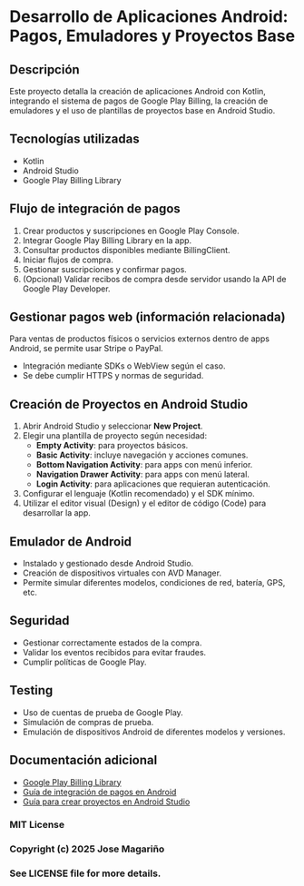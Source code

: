 # Desarrollo de Aplicaciones Android: Pagos, Emuladores y Proyectos Base

## Descripción
Este proyecto detalla la creación de aplicaciones Android con Kotlin, integrando el sistema de pagos de Google Play Billing, la creación de emuladores y el uso de plantillas de proyectos base en Android Studio.

## Tecnologías utilizadas
- Kotlin
- Android Studio
- Google Play Billing Library

## Flujo de integración de pagos
1. Crear productos y suscripciones en Google Play Console.
2. Integrar Google Play Billing Library en la app.
3. Consultar productos disponibles mediante BillingClient.
4. Iniciar flujos de compra.
5. Gestionar suscripciones y confirmar pagos.
6. (Opcional) Validar recibos de compra desde servidor usando la API de Google Play Developer.

## Gestionar pagos web (información relacionada)
Para ventas de productos físicos o servicios externos dentro de apps Android, se permite usar Stripe o PayPal.
- Integración mediante SDKs o WebView según el caso.
- Se debe cumplir HTTPS y normas de seguridad.

## Creación de Proyectos en Android Studio
1. Abrir Android Studio y seleccionar **New Project**.
2. Elegir una plantilla de proyecto según necesidad:
   - **Empty Activity**: para proyectos básicos.
   - **Basic Activity**: incluye navegación y acciones comunes.
   - **Bottom Navigation Activity**: para apps con menú inferior.
   - **Navigation Drawer Activity**: para apps con menú lateral.
   - **Login Activity**: para aplicaciones que requieran autenticación.
3. Configurar el lenguaje (Kotlin recomendado) y el SDK mínimo.
4. Utilizar el editor visual (Design) y el editor de código (Code) para desarrollar la app.

## Emulador de Android
- Instalado y gestionado desde Android Studio.
- Creación de dispositivos virtuales con AVD Manager.
- Permite simular diferentes modelos, condiciones de red, batería, GPS, etc.

## Seguridad
- Gestionar correctamente estados de la compra.
- Validar los eventos recibidos para evitar fraudes.
- Cumplir políticas de Google Play.

## Testing
- Uso de cuentas de prueba de Google Play.
- Simulación de compras de prueba.
- Emulación de dispositivos Android de diferentes modelos y versiones.

## Documentación adicional
- [Google Play Billing Library](https://developer.android.com/google/play/billing)
- [Guía de integración de pagos en Android](https://developer.android.com/google/play/billing/integrate)
- [Guía para crear proyectos en Android Studio](https://developer.android.com/studio/projects/create-project)

### MIT License
### Copyright (c) 2025 Jose Magariño
### See LICENSE file for more details.
